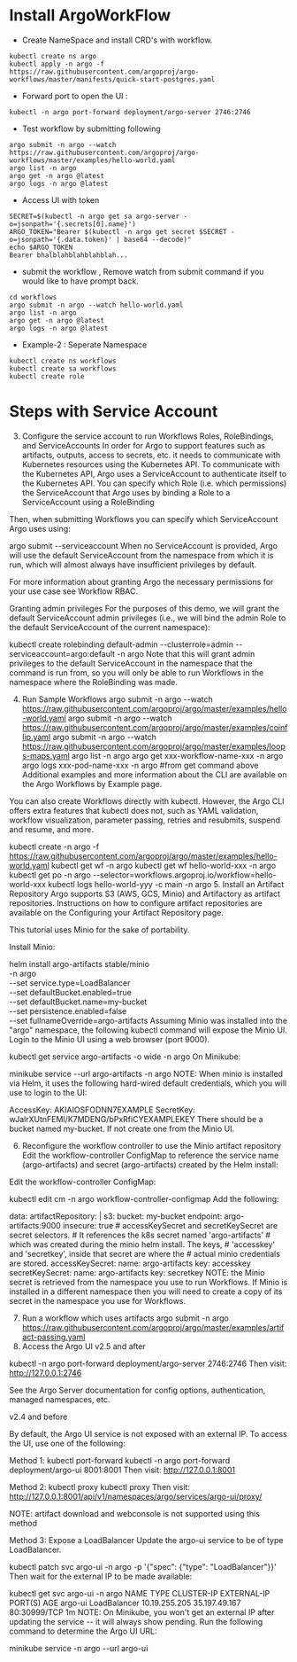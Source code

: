 # Install ArgoWorkFlow 
- Create NameSpace and install CRD's with workflow. 
```
kubectl create ns argo
kubectl apply -n argo -f https://raw.githubusercontent.com/argoproj/argo-workflows/master/manifests/quick-start-postgres.yaml
```
- Forward port to open the UI : 
```
kubectl -n argo port-forward deployment/argo-server 2746:2746
```
- Test workflow by submitting following 

```
argo submit -n argo --watch https://raw.githubusercontent.com/argoproj/argo-workflows/master/examples/hello-world.yaml
argo list -n argo
argo get -n argo @latest
argo logs -n argo @latest
```
- Access UI with token 
```
SECRET=$(kubectl -n argo get sa argo-server -o=jsonpath='{.secrets[0].name}')
ARGO_TOKEN="Bearer $(kubectl -n argo get secret $SECRET -o=jsonpath='{.data.token}' | base64 --decode)"
echo $ARGO_TOKEN
Bearer bhalblahblahblahblah...
```
- submit the workflow , Remove watch from submit command if you would like to have prompt back.
```
cd workflows
argo submit -n argo --watch hello-world.yaml
argo list -n argo
argo get -n argo @latest
argo logs -n argo @latest
``` 
- Example-2 : Seperate Namespace 
```
kubectl create ns workflows
kubectl create sa workflows 
kubectl create role 
```
# Steps with Service Account 
3. Configure the service account to run Workflows
 Roles, RoleBindings, and ServiceAccounts
In order for Argo to support features such as artifacts, outputs, access to secrets, etc. it needs to communicate with Kubernetes resources using the Kubernetes API. To communicate with the Kubernetes API, Argo uses a ServiceAccount to authenticate itself to the Kubernetes API. You can specify which Role (i.e. which permissions) the ServiceAccount that Argo uses by binding a Role to a ServiceAccount using a RoleBinding

Then, when submitting Workflows you can specify which ServiceAccount Argo uses using:

argo submit --serviceaccount <name>
When no ServiceAccount is provided, Argo will use the default ServiceAccount from the namespace from which it is run, which will almost always have insufficient privileges by default.

For more information about granting Argo the necessary permissions for your use case see Workflow RBAC.

 Granting admin privileges
For the purposes of this demo, we will grant the default ServiceAccount admin privileges (i.e., we will bind the admin Role to the default ServiceAccount of the current namespace):

kubectl create rolebinding default-admin --clusterrole=admin --serviceaccount=argo:default -n argo
Note that this will grant admin privileges to the default ServiceAccount in the namespace that the command is run from, so you will only be able to run Workflows in the namespace where the RoleBinding was made.

 4. Run Sample Workflows
argo submit -n argo --watch https://raw.githubusercontent.com/argoproj/argo/master/examples/hello-world.yaml
argo submit -n argo --watch https://raw.githubusercontent.com/argoproj/argo/master/examples/coinflip.yaml
argo submit -n argo --watch https://raw.githubusercontent.com/argoproj/argo/master/examples/loops-maps.yaml
argo list -n argo
argo get xxx-workflow-name-xxx -n argo
argo logs xxx-pod-name-xxx -n argo #from get command above
Additional examples and more information about the CLI are available on the Argo Workflows by Example page.

You can also create Workflows directly with kubectl. However, the Argo CLI offers extra features that kubectl does not, such as YAML validation, workflow visualization, parameter passing, retries and resubmits, suspend and resume, and more.

kubectl create -n argo -f https://raw.githubusercontent.com/argoproj/argo/master/examples/hello-world.yaml
kubectl get wf -n argo
kubectl get wf hello-world-xxx -n argo
kubectl get po -n argo --selector=workflows.argoproj.io/workflow=hello-world-xxx
kubectl logs hello-world-yyy -c main -n argo
 5. Install an Artifact Repository
Argo supports S3 (AWS, GCS, Minio) and Artifactory as artifact repositories. Instructions on how to configure artifact repositories are available on the Configuring your Artifact Repository page.

This tutorial uses Minio for the sake of portability.

Install Minio:

helm install argo-artifacts stable/minio \
  -n argo \
  --set service.type=LoadBalancer \
  --set defaultBucket.enabled=true \
  --set defaultBucket.name=my-bucket \
  --set persistence.enabled=false \
  --set fullnameOverride=argo-artifacts
Assuming Minio was installed into the "argo" namespace, the following kubectl command will expose the Minio UI. Login to the Minio UI using a web browser (port 9000).

kubectl get service argo-artifacts -o wide -n argo
On Minikube:

minikube service --url argo-artifacts -n argo
NOTE: When minio is installed via Helm, it uses the following hard-wired default credentials, which you will use to login to the UI:

AccessKey: AKIAIOSFODNN7EXAMPLE
SecretKey: wJalrXUtnFEMI/K7MDENG/bPxRfiCYEXAMPLEKEY
There should be a bucket named my-bucket. If not create one from the Minio UI.

 6. Reconfigure the workflow controller to use the Minio artifact repository
Edit the workflow-controller ConfigMap to reference the service name (argo-artifacts) and secret (argo-artifacts) created by the Helm install:

Edit the workflow-controller ConfigMap:

kubectl edit cm -n argo workflow-controller-configmap
Add the following:

data:
  artifactRepository: |
    s3:
      bucket: my-bucket
      endpoint: argo-artifacts:9000
      insecure: true
      # accessKeySecret and secretKeySecret are secret selectors.
      # It references the k8s secret named 'argo-artifacts'
      # which was created during the minio helm install. The keys,
      # 'accesskey' and 'secretkey', inside that secret are where the
      # actual minio credentials are stored.
      accessKeySecret:
        name: argo-artifacts
        key: accesskey
      secretKeySecret:
        name: argo-artifacts
        key: secretkey
NOTE: the Minio secret is retrieved from the namespace you use to run Workflows. If Minio is installed in a different namespace then you will need to create a copy of its secret in the namespace you use for Workflows.

 7. Run a workflow which uses artifacts
argo submit -n argo https://raw.githubusercontent.com/argoproj/argo/master/examples/artifact-passing.yaml
 8. Access the Argo UI
v2.5 and after

kubectl -n argo port-forward deployment/argo-server 2746:2746
Then visit: http://127.0.0.1:2746

See the Argo Server documentation for config options, authentication, managed namespaces, etc.

v2.4 and before

By default, the Argo UI service is not exposed with an external IP. To access the UI, use one of the following:

 Method 1: kubectl port-forward
kubectl -n argo port-forward deployment/argo-ui 8001:8001
Then visit: http://127.0.0.1:8001

 Method 2: kubectl proxy
kubectl proxy
Then visit: http://127.0.0.1:8001/api/v1/namespaces/argo/services/argo-ui/proxy/

NOTE: artifact download and webconsole is not supported using this method

 Method 3: Expose a LoadBalancer
Update the argo-ui service to be of type LoadBalancer.

kubectl patch svc argo-ui -n argo -p '{"spec": {"type": "LoadBalancer"}}'
Then wait for the external IP to be made available:

kubectl get svc argo-ui -n argo
NAME      TYPE           CLUSTER-IP      EXTERNAL-IP     PORT(S)        AGE
argo-ui   LoadBalancer   10.19.255.205   35.197.49.167   80:30999/TCP   1m
NOTE: On Minikube, you won't get an external IP after updating the service -- it will always show pending. Run the following command to determine the Argo UI URL:

minikube service -n argo --url argo-ui